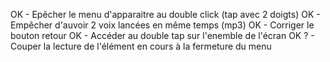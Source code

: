 OK - Epêcher le menu d'apparaitre au double click (tap avec 2 doigts)
OK - Empêcher d'auvoir 2 voix lancées en même temps (mp3)
OK - Corriger le bouton retour 
OK - Accéder au double tap sur l'enemble de l'écran
OK ? - Couper la lecture de l'élément en cours à la fermeture du menu